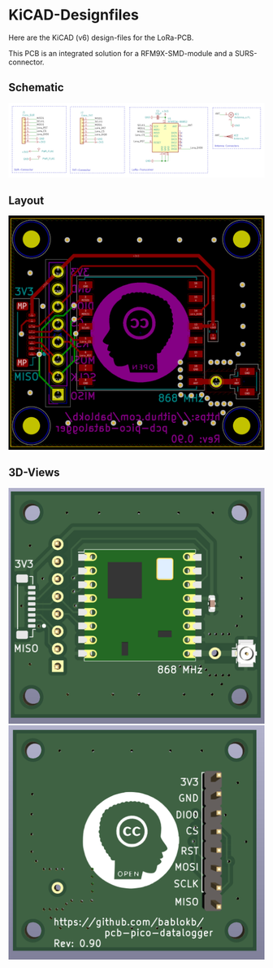 KiCAD-Designfiles
=================

Here are the KiCAD (v6) design-files for the LoRa-PCB.

This PCB is an integrated solution for a RFM9X-SMD-module and a
SURS-connector.


Schematic
---------

![](schematic.png)


Layout
------

![](pcb-layout.png)


3D-Views
--------

![](pcb-3D-top.png)
![](pcb-3D-bottom.png)
